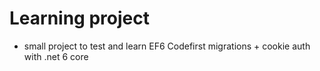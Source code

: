 # Learning project

- small project to test and learn EF6 Codefirst migrations + cookie auth with .net 6 core
